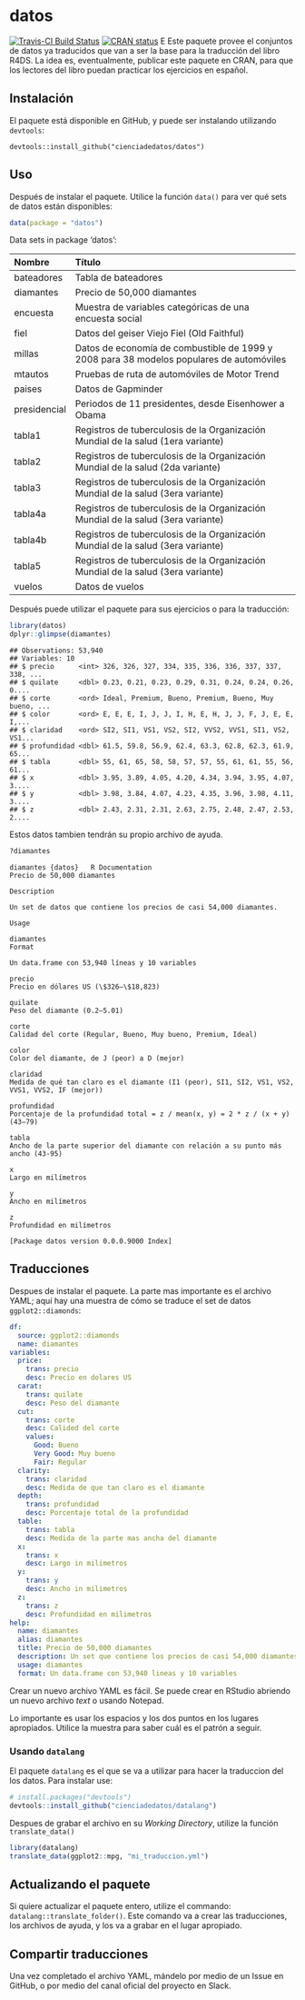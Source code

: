 datos
================

[![Travis-CI Build
Status](https://travis-ci.org/cienciadedatos/datos.svg?branch=master)](https://travis-ci.org/cienciadedatos/datos)
[![CRAN
status](https://www.r-pkg.org/badges/version/datos)](https://cran.r-project.org/package=datos)
E Este paquete provee el conjuntos de datos ya traducidos que van a ser
la base para la traducción del libro R4DS. La idea es, eventualmente,
publicar este paquete en CRAN, para que los lectores del libro puedan
practicar los ejercicios en español.

Instalación
-----------

El paquete está disponible en GitHub, y puede ser instalando utilizando `devtools`:

    devtools::install_github("cienciadedatos/datos")

Uso
---

Después de instalar el paquete. Utilice la función `data()` para ver qué sets de datos están disponibles:

``` r
data(package = "datos")
```

Data sets in package
‘datos’:

| Nombre       | Título                                                                                   |
| :----------- | :--------------------------------------------------------------------------------------- |
| bateadores   | Tabla de bateadores                                                                      |
| diamantes    | Precio de 50,000 diamantes                                                               |
| encuesta     | Muestra de variables categóricas de una encuesta social                                  |
| fiel         | Datos del geiser Viejo Fiel (Old Faithful)                                               |
| millas       | Datos de economía de combustible de 1999 y 2008 para 38 modelos populares de automóviles |
| mtautos      | Pruebas de ruta de automóviles de Motor Trend                                            |
| paises       | Datos de Gapminder                                                                       |
| presidencial | Periodos de 11 presidentes, desde Eisenhower a Obama                                     |
| tabla1       | Registros de tuberculosis de la Organización Mundial de la salud (1era variante)         |
| tabla2       | Registros de tuberculosis de la Organización Mundial de la salud (2da variante)          |
| tabla3       | Registros de tuberculosis de la Organización Mundial de la salud (3era variante)         |
| tabla4a      | Registros de tuberculosis de la Organización Mundial de la salud (3era variante)         |
| tabla4b      | Registros de tuberculosis de la Organización Mundial de la salud (3era variante)         |
| tabla5       | Registros de tuberculosis de la Organización Mundial de la salud (3era variante)         |
| vuelos       | Datos de vuelos                                                                          |

Después puede utilizar el paquete para sus ejercicios o para la
traducción:


``` r
library(datos)
dplyr::glimpse(diamantes)
```

    ## Observations: 53,940
    ## Variables: 10
    ## $ precio      <int> 326, 326, 327, 334, 335, 336, 336, 337, 337, 338, ...
    ## $ quilate     <dbl> 0.23, 0.21, 0.23, 0.29, 0.31, 0.24, 0.24, 0.26, 0....
    ## $ corte       <ord> Ideal, Premium, Bueno, Premium, Bueno, Muy bueno, ...
    ## $ color       <ord> E, E, E, I, J, J, I, H, E, H, J, J, F, J, E, E, I,...
    ## $ claridad    <ord> SI2, SI1, VS1, VS2, SI2, VVS2, VVS1, SI1, VS2, VS1...
    ## $ profundidad <dbl> 61.5, 59.8, 56.9, 62.4, 63.3, 62.8, 62.3, 61.9, 65...
    ## $ tabla       <dbl> 55, 61, 65, 58, 58, 57, 57, 55, 61, 61, 55, 56, 61...
    ## $ x           <dbl> 3.95, 3.89, 4.05, 4.20, 4.34, 3.94, 3.95, 4.07, 3....
    ## $ y           <dbl> 3.98, 3.84, 4.07, 4.23, 4.35, 3.96, 3.98, 4.11, 3....
    ## $ z           <dbl> 2.43, 2.31, 2.31, 2.63, 2.75, 2.48, 2.47, 2.53, 2....

Estos datos tambien tendrán su propio archivo de ayuda.

``` r
?diamantes
```

    diamantes {datos}   R Documentation
    Precio de 50,000 diamantes

    Description

    Un set de datos que contiene los precios de casi 54,000 diamantes.

    Usage

    diamantes
    Format

    Un data.frame con 53,940 líneas y 10 variables

    precio
    Precio en dólares US (\$326–\$18,823)

    quilate
    Peso del diamante (0.2–5.01)

    corte
    Calidad del corte (Regular, Bueno, Muy bueno, Premium, Ideal)

    color
    Color del diamante, de J (peor) a D (mejor)

    claridad
    Medida de qué tan claro es el diamante (I1 (peor), SI1, SI2, VS1, VS2, VVS1, VVS2, IF (mejor))

    profundidad
    Porcentaje de la profundidad total = z / mean(x, y) = 2 * z / (x + y) (43–79)

    tabla
    Ancho de la parte superior del diamante con relación a su punto más ancho (43-95)

    x
    Largo en milímetros

    y
    Ancho en milímetros

    z
    Profundidad en milímetros

    [Package datos version 0.0.0.9000 Index]

Traducciones
------------

Despues de instalar el paquete. La parte mas importante es el archivo YAML; aquí hay una muestra de cómo se traduce el set de datos `ggplot2::diamonds`:

``` yml
df:
  source: ggplot2::diamonds
  name: diamantes
variables:
  price:
    trans: precio
    desc: Precio en dolares US
  carat:
    trans: quilate
    desc: Peso del diamante
  cut:
    trans: corte
    desc: Calided del corte
    values:
      Good: Bueno
      Very Good: Muy bueno
      Fair: Regular
  clarity:
    trans: claridad
    desc: Medida de que tan claro es el diamante
  depth:
    trans: profundidad
    desc: Porcentaje total de la profundidad
  table:
    trans: tabla
    desc: Medida de la parte mas ancha del diamante
  x:
    trans: x
    desc: Largo in milimetros
  y:
    trans: y
    desc: Ancho in milimetros
  z:
    trans: z
    desc: Profundidad en milimetros
help:
  name: diamantes
  alias: diamantes
  title: Precio de 50,000 diamantes
  description: Un set que contiene los precios de casi 54,000 diamantes.
  usage: diamantes
  format: Un data.frame con 53,940 lineas y 10 variables
```

Crear un nuevo archivo YAML es fácil. Se puede crear en RStudio abriendo un nuevo archivo *text* o usando Notepad.

Lo importante es usar los espacios y los dos puntos en los lugares apropiados. Utilice la muestra para saber cuál es el patrón a seguir.

### Usando `datalang`

El paquete `datalang` es el que se va a utilizar para hacer la traduccion del los datos. Para instalar use:

``` r
# install.packages("devtools")
devtools::install_github("cienciadedatos/datalang")
```

Despues de grabar el archivo en su *Working Directory*, utilize la función `translate_data()`

``` r
library(datalang)
translate_data(ggplot2::mpg, "mi_traduccion.yml")
```

Actualizando el paquete
-----------------------

Si quiere actualizar el paquete entero, utilize el commando: `datalang::translate_folder()`. Este comando va a crear las traducciones, los archivos de ayuda, y los va a grabar en el lugar apropiado.

Compartir traducciones
----------------------

Una vez completado el archivo YAML, mándelo por medio de un Issue en GitHub, o por medio del canal oficial del proyecto en Slack.
